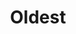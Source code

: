 ---
title: 'Oldest'
icon: 'icon.png'
link: '/techs/orderby:date/orderdir:asc'
sitemap:
    ignore: true

content:
    items: 
        - '@page.children': '/tech'
    order:
        by: date
        dir: asc
    filter:
        published: true
        type: 'tech'
    limit: 4
---